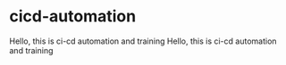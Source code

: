 # cicd-automation

Hello, this is ci-cd automation and training
Hello, this is ci-cd automation and training

